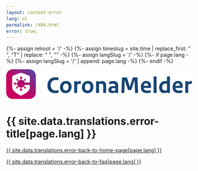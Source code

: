```yaml
---
layout: content-error
lang: nl
permalink: /404.html
error: true;
---
```


{%- assign relroot = '/' -%}
{%- assign timeslug = site.time | replace_first: " ", "T" | replace: " ", "" -%}
{%- assign langSlug = '/' -%}
{%- if page.lang -%}
  {%- assign langSlug = '/' | append: page.lang -%}
{%- endif -%}


<img src="/img/404-logo.svg" alt="404-coronamelder" />

# {{ site.data.translations.error-title[page.lang] }}

<a href="{{ langSlug }}" class="faq__link">{{ site.data.translations.error-back-to-home-page[page.lang] }}</a> 

<a href="{{ langSlug }}/faq" class="faq__link">{{ site.data.translations.error-back-to-faq[page.lang] }}</a>